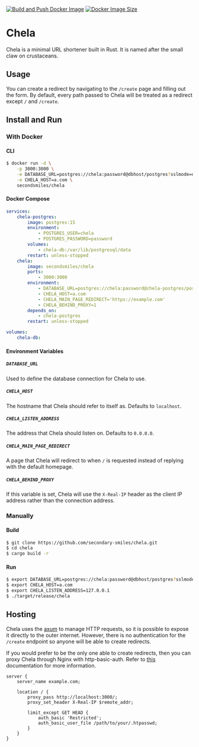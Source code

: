 [![Build and Push Docker Image](https://github.com/secondary-smiles/chela/actions/workflows/docker-image.yml/badge.svg)](https://github.com/secondary-smiles/chela/actions/workflows/docker-image.yml)
[![Docker Image Size](https://img.shields.io/docker/image-size/secondsmiles/chela)](https://hub.docker.com/r/secondsmiles/chela)

# Chela
Chela is a minimal URL shortener built in Rust. It is named after the small claw on crustaceans.

## Usage
You can create a redirect by navigating to the `/create` page and filling out the form. By default, every path passed to Chela will be treated as a redirect except `/` and `/create`.

## Install and Run
### With Docker
#### CLI
```bash
$ docker run -d \
    -p 3000:3000 \
    -e DATABASE_URL=postgres://chela:password@dbhost/postgres?sslmode=disable \
    -e CHELA_HOST=a.com \
    secondsmiles/chela
```

#### Docker Compose
```yaml
services:
    chela-postgres:
        image: postgres:15
        environment:
            - POSTGRES_USER=chela
            - POSTGRES_PASSWORD=password
        volumes:
            - chela-db:/var/lib/postgresql/data
        restart: unless-stopped
    chela:
        image: secondsmiles/chela
        ports:
            - 3000:3000
        environment:
            - DATABASE_URL=postgres://chela:password@chela-postgres/postgres?sslmode=disable
            - CHELA_HOST=a.com
            - CHELA_MAIN_PAGE_REDIRECT='https://example.com'
            - CHELA_BEHIND_PROXY=1
        depends_on:
            - chela-postgres
        restart: unless-stopped

volumes:
    chela-db:
```

#### Environment Variables

##### `DATABASE_URL`
Used to define the database connection for Chela to use.

##### `CHELA_HOST`
The hostname that Chela should refer to itself as. Defaults to `localhost`.

##### `CHELA_LISTEN_ADDRESS`
The address that Chela should listen on. Defaults to `0.0.0.0`. 

##### `CHELA_MAIN_PAGE_REDIRECT`
A page that Chela will redirect to when `/` is requested instead of replying with the default homepage.

##### `CHELA_BEHIND_PROXY`
If this variable is set, Chela will use the `X-Real-IP` header as the client IP address rather than the connection address.

### Manually
#### Build
```bash
$ git clone https://github.com/secondary-smiles/chela.git
$ cd chela
$ cargo build -r
```

#### Run
```bash
$ export DATABASE_URL=postgres://chela:password@dbhost/postgres?sslmode=disable
$ export CHELA_HOST=a.com
$ export CHELA_LISTEN_ADDRESS=127.0.0.1
$ ./target/release/chela
```

## Hosting
Chela uses the [axum](https://crates.io/crates/axum) to manage HTTP requests, so it is possible to expose it directly to the outer internet. However, there is no authentication for the `/create` endpoint so anyone will be able to create redirects.

If you would prefer to be the only one able to create redirects, then you can proxy Chela through Nginx with http-basic-auth. Refer to [this](https://docs.nginx.com/nginx/admin-guide/security-controls/configuring-http-basic-authentication/) documentation for more information.

```nginx
server {
    server_name example.com;
    
    location / {
        proxy_pass http://localhost:3000/;
        proxy_set_header X-Real-IP $remote_addr;

        limit_except GET HEAD {
            auth_basic 'Restricted';
            auth_basic_user_file /path/to/your/.htpasswd;
        }
    }
}
```
